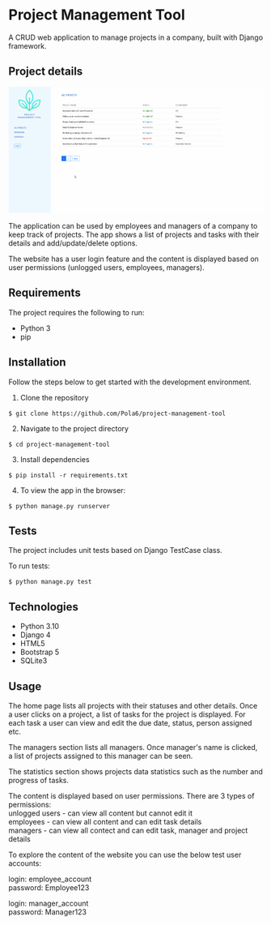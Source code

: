 # Project Management Tool

A CRUD web application to manage projects in a company, built with Django framework.

## Project details

![](https://github.com/Pola6/ProjectManagementTool/blob/master/screen_gif.gif)

The application can be used by employees and managers of a company to keep track of projects. The app shows a list of projects and tasks with their details and add/update/delete options.

The website has a user login feature and the content is displayed based on user permissions (unlogged users, employees, managers).

## Requirements

The project requires the following to run:
* Python 3
* pip

## Installation

Follow the steps below to get started with the development environment.

1. Clone the repository
```
$ git clone https://github.com/Pola6/project-management-tool
```
2. Navigate to the project directory
```
$ cd project-management-tool
```
3. Install dependencies
```
$ pip install -r requirements.txt
```
4. To view the app in the browser:
```
$ python manage.py runserver
```
## Tests

The project includes unit tests based on Django TestCase class. 

To run tests:
```
$ python manage.py test
```

## Technologies

* Python 3.10
* Django 4
* HTML5
* Bootstrap 5
* SQLite3

## Usage

The home page lists all projects with their statuses and other details. Once a user clicks on a project, a list of tasks for the project is displayed. For each task a user can view and edit the due date, status, person assigned etc.

The managers section lists all managers. Once manager's name is clicked, a list of projects assigned to this manager can be seen.

The statistics section shows projects data statistics such as the number and progress of tasks.

The content is displayed based on user permissions. There are 3 types of permissions:<br>
unlogged users - can view all content but cannot edit it<br>
employees - can view all content and can edit task details<br>
managers - can view all contect and can edit task, manager and project details

To explore the content of the website you can use the below test user accounts:

login: employee_account<br>
password: Employee123

login: manager_account<br>
password: Manager123
